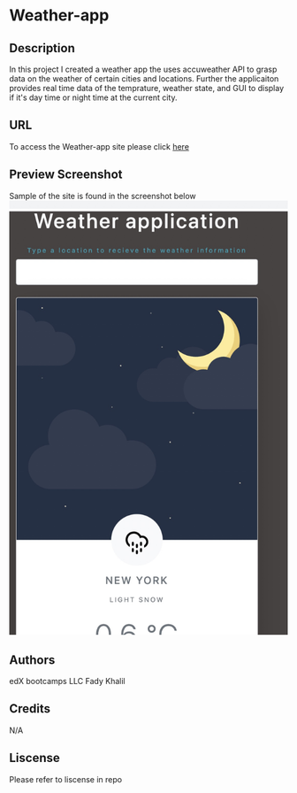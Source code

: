# Weather-app 

## Description 
In this project I created a weather app the uses accuweather API to grasp data on the weather of certain cities and locations. Further the applicaiton provides real time data of the temprature, weather state, and GUI to display if it's day time or night time at the current city. 

## URL
To access the Weather-app site please click [here](https://whirlwindraven.github.io/Weather-app/)

## Preview Screenshot 
Sample of the site is found in the screenshot below 
![Screenshot-of-Weatherapp](./images/Weather%20app%20screenshot.jpg "Weatherapp-Screenshot")

## Authors
edX bootcamps LLC
Fady Khalil 


## Credits
N/A

## Liscense 
Please refer to liscense in repo


